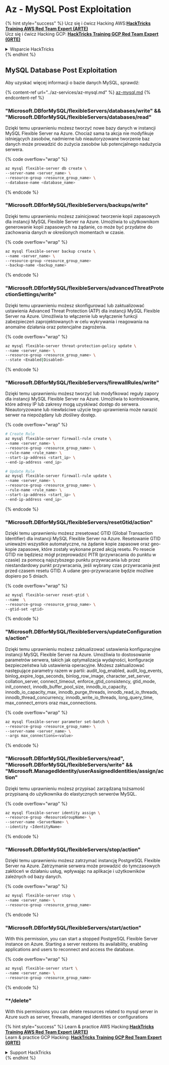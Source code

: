 # Az - MySQL Post Exploitation

{% hint style="success" %}
Ucz się i ćwicz Hacking AWS:<img src="../../../.gitbook/assets/image (1) (1) (1) (1).png" alt="" data-size="line">[**HackTricks Training AWS Red Team Expert (ARTE)**](https://training.hacktricks.xyz/courses/arte)<img src="../../../.gitbook/assets/image (1) (1) (1) (1).png" alt="" data-size="line">\
Ucz się i ćwicz Hacking GCP: <img src="../../../.gitbook/assets/image (2) (1).png" alt="" data-size="line">[**HackTricks Training GCP Red Team Expert (GRTE)**<img src="../../../.gitbook/assets/image (2) (1).png" alt="" data-size="line">](https://training.hacktricks.xyz/courses/grte)

<details>

<summary>Wsparcie HackTricks</summary>

* Sprawdź [**plany subskrypcyjne**](https://github.com/sponsors/carlospolop)!
* **Dołącz do** 💬 [**grupy Discord**](https://discord.gg/hRep4RUj7f) lub [**grupy telegram**](https://t.me/peass) lub **śledź** nas na **Twitterze** 🐦 [**@hacktricks\_live**](https://twitter.com/hacktricks_live)**.**
* **Podziel się trikami hackingowymi, przesyłając PR-y do** [**HackTricks**](https://github.com/carlospolop/hacktricks) i [**HackTricks Cloud**](https://github.com/carlospolop/hacktricks-cloud) repozytoriów github.

</details>
{% endhint %}

## MySQL Database Post Exploitation
Aby uzyskać więcej informacji o bazie danych MySQL, sprawdź:

{% content-ref url="../az-services/az-mysql.md" %}
[az-mysql.md](../az-services/az-mysql.md)
{% endcontent-ref %}

### "Microsoft.DBforMySQL/flexibleServers/databases/write" && "Microsoft.DBforMySQL/flexibleServers/databases/read"

Dzięki temu uprawnieniu możesz tworzyć nowe bazy danych w instancji MySQL Flexible Server na Azure. Chociaż sama ta akcja nie modyfikuje istniejących zasobów, nadmierne lub nieautoryzowane tworzenie baz danych może prowadzić do zużycia zasobów lub potencjalnego nadużycia serwera.

{% code overflow="wrap" %}
```bash
az mysql flexible-server db create \
--server-name <server_name> \
--resource-group <resource_group_name> \
--database-name <database_name>
```
{% endcode %}

### "Microsoft.DBforMySQL/flexibleServers/backups/write"

Dzięki temu uprawnieniu możesz zainicjować tworzenie kopii zapasowych dla instancji MySQL Flexible Server na Azure. Umożliwia to użytkownikom generowanie kopii zapasowych na żądanie, co może być przydatne do zachowania danych w określonych momentach w czasie.

{% code overflow="wrap" %}
```bash
az mysql flexible-server backup create \
--name <server_name> \
--resource-group <resource_group_name>
--backup-name <backup_name>
```
{% endcode %}

### "Microsoft.DBforMySQL/flexibleServers/advancedThreatProtectionSettings/write"

Dzięki temu uprawnieniu możesz skonfigurować lub zaktualizować ustawienia Advanced Threat Protection (ATP) dla instancji MySQL Flexible Server na Azure. Umożliwia to włączenie lub wyłączenie funkcji zabezpieczeń zaprojektowanych w celu wykrywania i reagowania na anomalne działania oraz potencjalne zagrożenia.

{% code overflow="wrap" %}
```bash
az mysql flexible-server threat-protection-policy update \
--name <server_name> \
--resource-group <resource_group_name> \
--state <Enabled|Disabled>
```
{% endcode %}

### "Microsoft.DBforMySQL/flexibleServers/firewallRules/write"

Dzięki temu uprawnieniu możesz tworzyć lub modyfikować reguły zapory dla instancji MySQL Flexible Server na Azure. Umożliwia to kontrolowanie, które adresy IP lub zakresy mogą uzyskiwać dostęp do serwera. Nieautoryzowane lub niewłaściwe użycie tego uprawnienia może narazić serwer na niepożądany lub złośliwy dostęp.

{% code overflow="wrap" %}
```bash
# Create Rule
az mysql flexible-server firewall-rule create \
--name <server_name> \
--resource-group <resource_group_name> \
--rule-name <rule_name> \
--start-ip-address <start_ip> \
--end-ip-address <end_ip>

# Update Rule
az mysql flexible-server firewall-rule update \
--name <server_name> \
--resource-group <resource_group_name> \
--rule-name <rule_name> \
--start-ip-address <start_ip> \
--end-ip-address <end_ip>
```
{% endcode %}

### "Microsoft.DBforMySQL/flexibleServers/resetGtid/action"

Dzięki temu uprawnieniu możesz zresetować GTID (Global Transaction Identifier) dla instancji MySQL Flexible Server na Azure. Resetowanie GTID unieważni wszystkie automatyczne, na żądanie kopie zapasowe oraz geo-kopie zapasowe, które zostały wykonane przed akcją resetu. Po resecie GTID nie będziesz mógł przeprowadzić PITR (przywracania do punktu w czasie) za pomocą najszybszego punktu przywracania lub przez niestandardowy punkt przywracania, jeśli wybrany czas przywracania jest przed czasem resetu GTID. A udane geo-przywracanie będzie możliwe dopiero po 5 dniach.

{% code overflow="wrap" %}
```bash
az mysql flexible-server reset-gtid \
--name  \
--resource-group <resource_group_name> \
--gtid-set <gtid>
```
{% endcode %}

### "Microsoft.DBforMySQL/flexibleServers/updateConfigurations/action"

Dzięki temu uprawnieniu możesz zaktualizować ustawienia konfiguracyjne instancji MySQL Flexible Server na Azure. Umożliwia to dostosowanie parametrów serwera, takich jak optymalizacja wydajności, konfiguracje bezpieczeństwa lub ustawienia operacyjne. Możesz zaktualizować następujące parametry razem w partii: audit_log_enabled, audit_log_events, binlog_expire_logs_seconds, binlog_row_image, character_set_server, collation_server, connect_timeout, enforce_gtid_consistency, gtid_mode, init_connect, innodb_buffer_pool_size, innodb_io_capacity, innodb_io_capacity_max, innodb_purge_threads, innodb_read_io_threads, innodb_thread_concurrency, innodb_write_io_threads, long_query_time, max_connect_errors oraz max_connections.

{% code overflow="wrap" %}
```bash
az mysql flexible-server parameter set-batch \
--resource-group <resource_group_name> \
--server-name <server_name> \
--args max_connections=<value>
```
{% endcode %}

### "Microsoft.DBforMySQL/flexibleServers/read", "Microsoft.DBforMySQL/flexibleServers/write" && "Microsoft.ManagedIdentity/userAssignedIdentities/assign/action"

Dzięki temu uprawnieniu możesz przypisać zarządzaną tożsamość przypisaną do użytkownika do elastycznych serwerów MySQL.

{% code overflow="wrap" %}
```bash
az mysql flexible-server identity assign \
--resource-group <ResourceGroupName> \
--server-name <ServerName> \
--identity <IdentityName>
```
{% endcode %}

### "Microsoft.DBforMySQL/flexibleServers/stop/action"

Dzięki temu uprawnieniu możesz zatrzymać instancję PostgreSQL Flexible Server na Azure. Zatrzymanie serwera może prowadzić do tymczasowych zakłóceń w działaniu usług, wpływając na aplikacje i użytkowników zależnych od bazy danych.

{% code overflow="wrap" %}
```bash
az mysql flexible-server stop \
--name <server_name> \
--resource-group <resource_group_name>
```
{% endcode %}

### "Microsoft.DBforMySQL/flexibleServers/start/action"
With this permission, you can start a stopped PostgreSQL Flexible Server instance on Azure. Starting a server restores its availability, enabling applications and users to reconnect and access the database.

{% code overflow="wrap" %}
```bash
az mysql flexible-server start \
--name <server_name> \
--resource-group <resource_group_name>
```
{% endcode %}

### "*/delete"

With this permissions you can delete resources related to mysql server in Azure such as server, firewalls, managed identities or configurations

{% hint style="success" %}
Learn & practice AWS Hacking:<img src="../../../.gitbook/assets/image (1) (1) (1) (1).png" alt="" data-size="line">[**HackTricks Training AWS Red Team Expert (ARTE)**](https://training.hacktricks.xyz/courses/arte)<img src="../../../.gitbook/assets/image (1) (1) (1) (1).png" alt="" data-size="line">\
Learn & practice GCP Hacking: <img src="../../../.gitbook/assets/image (2) (1).png" alt="" data-size="line">[**HackTricks Training GCP Red Team Expert (GRTE)**<img src="../../../.gitbook/assets/image (2) (1).png" alt="" data-size="line">](https://training.hacktricks.xyz/courses/grte)

<details>

<summary>Support HackTricks</summary>

* Check the [**subscription plans**](https://github.com/sponsors/carlospolop)!
* **Join the** 💬 [**Discord group**](https://discord.gg/hRep4RUj7f) or the [**telegram group**](https://t.me/peass) or **follow** us on **Twitter** 🐦 [**@hacktricks\_live**](https://twitter.com/hacktricks_live)**.**
* **Share hacking tricks by submitting PRs to the** [**HackTricks**](https://github.com/carlospolop/hacktricks) and [**HackTricks Cloud**](https://github.com/carlospolop/hacktricks-cloud) github repos.

</details>
{% endhint %}
